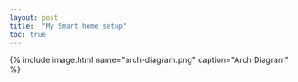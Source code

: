 ```yaml
---
layout: post
title:  "My Smart home setup"
toc: true
---
```


{% include image.html name="arch-diagram.png" caption="Arch Diagram" %}
